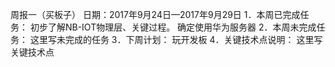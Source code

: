 周报一（买板子）
日期：2017年9月24日—2017年9月29日
1．本周已完成任务：
初步了解NB-IOT物理层、关键过程。
确定使用华为服务器
2．本周未完成任务：
这里写未完成的任务
3．下周计划：
玩开发板
4．关键技术点说明：
这里写关键技术点
